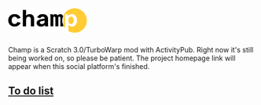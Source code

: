 <h1><picture>
  <source media="(prefers-color-scheme: dark)" srcset="https://raw.githubusercontent.com/Champ-Official/.github/a764823952fa9809a48dcb15ed613e6f7eb1215a/Champ%20Logo%20(White).svg">
  <source media="(prefers-color-scheme: light)" srcset="https://raw.githubusercontent.com/Champ-Official/.github/a764823952fa9809a48dcb15ed613e6f7eb1215a/Champ%20Logo%20(Black).svg">
  <img alt="Champ" src="https://github.com/Champ-Official/.github/blob/main/Champ%20Logo%20(Black).svg" height="50">
</picture></h1>
Champ is a Scratch 3.0/TurboWarp mod with ActivityPub.
Right now it's still being worked on, so please be patient. The project homepage link will appear when this social platform's finished.
<br><h2><a href="https://justpaste.it/ChampToDoList">To do list</a></h2>
